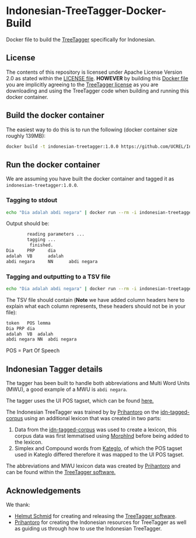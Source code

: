 # Indonesian-TreeTagger-Docker-Build

Docker file to build the [TreeTagger](https://www.cis.lmu.de/~schmid/tools/TreeTagger/) specifically for Indonesian.

## License

The contents of this repository is licensed under Apache License Version 2.0 as stated within the [LICENSE file](./LICENSE). **HOWEVER** by building this [Docker file](./dockerfile) you are implicitly agreeing to the [TreeTagger license](https://www.cis.uni-muenchen.de/~schmid/tools/TreeTagger/Tagger-Licence) as you are downloading and using the TreeTagger code when building and running this docker container.

## Build the docker container

The easiest way to do this is to run the following (docker container size roughly 139MB):

``` bash
docker build -t indonesian-treetagger:1.0.0 https://github.com/UCREL/Indonesian-TreeTagger-Docker-Build.git#main
```

## Run the docker container

We are assuming you have built the docker container and tagged it as `indonesian-treetagger:1.0.0`.

### Tagging to stdout

``` bash
echo "Dia adalah abdi negara" | docker run --rm -i indonesian-treetagger:1.0.0
```

Output should be:

``` bash
        reading parameters ...
        tagging ...
         finished.
Dia     PRP     dia
adalah  VB      adalah
abdi negara     NN      abdi negara
```

### Tagging and outputting to a TSV file

``` bash
echo "Dia adalah abdi negara" | docker run --rm -i indonesian-treetagger:1.0.0 > output_file.tsv
```

The TSV file should contain (**Note** we have added column headers here to explain what each column represents, these headers should not be in your file):

``` bash
token	POS	lemma
Dia	PRP	dia
adalah	VB	adalah
abdi negara	NN	abdi negara
```

POS = Part Of Speech

## Indonesian Tagger details

The tagger has been built to handle both abbreviations and Multi Word Units (MWU), a good example of a MWU is `abdi negara`.

The tagger uses the UI POS tagset, which can be found [here.](https://drive.google.com/file/d/1Pnhj2vVEEP5eIc655Af-WPDXxthyZdwb/view)

The Indonesian TreeTagger was trained by by [Prihantoro](https://sites.google.com/live.undip.ac.id/prihantoro/home) on the [idn-tagged-corpus](https://github.com/famrashel/idn-tagged-corpus) using an additional lexicon that was created in two parts:
1. Data from the [idn-tagged-corpus](https://github.com/famrashel/idn-tagged-corpus) was used to create a lexicon, this corpus data was first lemmatised using [MorphInd](https://septinalarasati.com/morphind/) before being added to the lexicon.
2. Simplex and Compound words from [Kateglo](https://datahub.io/aps2201/kateglo_scrape#resource-kateglo_scrape_zip), of which the POS tagset used in Kateglo differed therefore it was mapped to the UI POS tagset.

The abbreviations and MWU lexicon data was created by [Prihantoro](https://sites.google.com/live.undip.ac.id/prihantoro/home) and can be found within the [TreeTagger software.](https://www.cis.lmu.de/~schmid/tools/TreeTagger/)

## Acknowledgements

We thank: 

* [Helmut Schmid](https://www.cis.uni-muenchen.de/~schmid/) for creating and releasing the [TreeTagger software](https://www.cis.lmu.de/~schmid/tools/TreeTagger/).
* [Prihantoro](https://sites.google.com/live.undip.ac.id/prihantoro/home) for creating the Indonesian resources for TreeTagger as well as guiding us through how to use the Indonesian TreeTagger.
